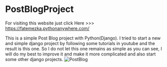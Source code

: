 # PostBlogProject
For visiting this website just click Here >>> https://fatemezka.pythonanywhere.com/

This is a simple Post Blog project with Python(Django). I tried to start a new and simple django project by following some tutorials in youtube and the result is this one. So I do not let this one remains as simple as you can see, I will do my best to improve it and make it more complicated and also start some other django projects.
![PostBlog](https://user-images.githubusercontent.com/77573694/175380451-6590c257-4d2d-4c61-b9c8-eae366e018f8.jpg)
